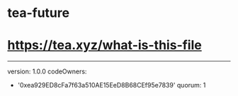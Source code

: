 # tea-future
# https://tea.xyz/what-is-this-file
---
version: 1.0.0
codeOwners:
  - '0xea929ED8cFa7f63a510AE15EeD8B68CEf95e7839'
quorum: 1
